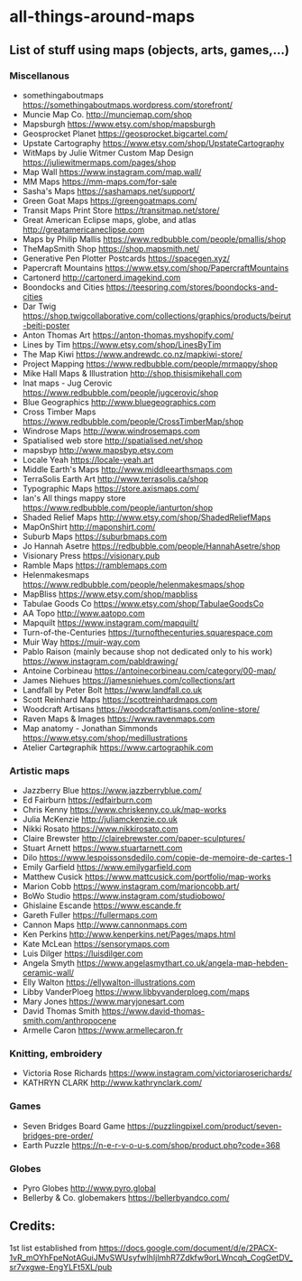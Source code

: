 # all-things-around-maps

## List of stuff using maps (objects, arts, games,...)

### Miscellanous

* somethingaboutmaps https://somethingaboutmaps.wordpress.com/storefront/
* Muncie Map Co. http://munciemap.com/shop
* Mapsburgh https://www.etsy.com/shop/mapsburgh
* Geosprocket Planet https://geosprocket.bigcartel.com/
* Upstate Cartography https://www.etsy.com/shop/UpstateCartography
* WitMaps by Julie Witmer Custom Map Design https://juliewitmermaps.com/pages/shop
* Map Wall https://www.instagram.com/map.wall/
* MM Maps https://mm-maps.com/for-sale
* Sasha's Maps https://sashamaps.net/support/
* Green Goat Maps https://greengoatmaps.com/
* Transit Maps Print Store https://transitmap.net/store/
* Great American Eclipse maps, globe, and atlas http://greatamericaneclipse.com
* Maps by Philip Mallis https://www.redbubble.com/people/pmallis/shop
* TheMapSmith Shop https://shop.mapsmith.net/
* Generative Pen Plotter Postcards https://spacegen.xyz/
* Papercraft Mountains https://www.etsy.com/shop/PapercraftMountains
* Cartonerd http://cartonerd.imagekind.com
* Boondocks and Cities https://teespring.com/stores/boondocks-and-cities
* Dar Twig https://shop.twigcollaborative.com/collections/graphics/products/beirut-beiti-poster
* Anton Thomas Art https://anton-thomas.myshopify.com/
* Lines by Tim https://www.etsy.com/shop/LinesByTim
* The Map Kiwi https://www.andrewdc.co.nz/mapkiwi-store/
* Project Mapping https://www.redbubble.com/people/mrmappy/shop
* Mike Hall Maps & Illustration http://shop.thisismikehall.com
* Inat maps - Jug Cerovic https://www.redbubble.com/people/jugcerovic/shop
* Blue Geographics http://www.bluegeographics.com
* Cross Timber Maps https://www.redbubble.com/people/CrossTimberMap/shop
* Windrose Maps http://www.windrosemaps.com
* Spatialised web store http://spatialised.net/shop
* mapsbyp http://www.mapsbyp.etsy.com
* Locale Yeah https://locale-yeah.art
* Middle Earth's Maps http://www.middleearthsmaps.com
* TerraSolis Earth Art http://www.terrasolis.ca/shop
* Typographic Maps https://store.axismaps.com/
* Ian's All things mappy store https://www.redbubble.com/people/ianturton/shop
* Shaded Relief Maps http://www.etsy.com/shop/ShadedReliefMaps
* MapOnShirt http://maponshirt.com/
* Suburb Maps https://suburbmaps.com
* Jo Hannah Asetre https://redbubble.com/people/HannahAsetre/shop
* Visionary Press https://visionary.pub
* Ramble Maps https://ramblemaps.com
* Helenmakesmaps https://www.redbubble.com/people/helenmakesmaps/shop
* MapBliss https://www.etsy.com/shop/mapbliss
* Tabulae Goods Co https://www.etsy.com/shop/TabulaeGoodsCo
* AA Topo http://www.aatopo.com
* Mapquilt https://www.instagram.com/mapquilt/
* Turn-of-the-Centuries https://turnofthecenturies.squarespace.com
* Muir Way https://muir-way.com
* Pablo Raison (mainly because shop not dedicated only to his work) https://www.instagram.com/pabldrawing/
* Antoine Corbineau https://antoinecorbineau.com/category/00-map/
* James Niehues https://jamesniehues.com/collections/art
* Landfall by Peter Bolt https://www.landfall.co.uk
* Scott Reinhard Maps https://scottreinhardmaps.com
* Woodcraft Artisans https://woodcraftartisans.com/online-store/
* Raven Maps & Images https://www.ravenmaps.com
* Map anatomy - Jonathan Simmonds https://www.etsy.com/shop/medillustrations
* Atelier Cartøgraphik https://www.cartographik.com

### Artistic maps

* Jazzberry Blue https://www.jazzberryblue.com/
* Ed Fairburn https://edfairburn.com
* Chris Kenny https://www.chriskenny.co.uk/map-works
* Julia McKenzie http://juliamckenzie.co.uk
* Nikki Rosato https://www.nikkirosato.com
* Claire Brewster http://clairebrewster.com/paper-sculptures/
* Stuart Arnett https://www.stuartarnett.com
* Dilo https://www.lespoissonsdedilo.com/copie-de-memoire-de-cartes-1
* Emily Garfield https://www.emilygarfield.com
* Matthew Cusick https://www.mattcusick.com/portfolio/map-works
* Marion Cobb https://www.instagram.com/marioncobb.art/
* BoWo Studio https://www.instagram.com/studiobowo/
* Ghislaine Escande https://www.escande.fr
* Gareth Fuller https://fullermaps.com
* Cannon Maps http://www.cannonmaps.com
* Ken Perkins http://www.kenperkins.net/Pages/maps.html
* Kate McLean https://sensorymaps.com
* Luis Dilger https://luisdilger.com
* Angela Smyth https://www.angelasmythart.co.uk/angela-map-hebden-ceramic-wall/
* Elly Walton https://ellywalton-illustrations.com
* Libby VanderPloeg https://www.libbyvanderploeg.com/maps
* Mary Jones https://www.maryjonesart.com
* David Thomas Smith https://www.david-thomas-smith.com/anthropocene
* Armelle Caron https://www.armellecaron.fr


### Knitting, embroidery

* Victoria Rose Richards https://www.instagram.com/victoriaroserichards/
* KATHRYN CLARK http://www.kathrynclark.com/

### Games

* Seven Bridges Board Game https://puzzlingpixel.com/product/seven-bridges-pre-order/
* Earth Puzzle https://n-e-r-v-o-u-s.com/shop/product.php?code=368

### Globes

* Pyro Globes http://www.pyro.global
* Bellerby & Co. globemakers https://bellerbyandco.com/

## Credits:

1st list established from https://docs.google.com/document/d/e/2PACX-1vR_mOYhFpeNotAGuiJMvSWUsyfwlhIjlmhR7Zdkfw9orLWncqh_CogGetDV_sr7vxgwe-EngYLFt5XL/pub

